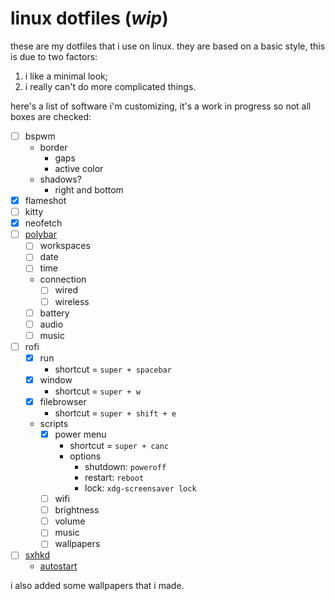 # **linux dotfiles** (_wip_)

these are my dotfiles that i use on linux. they are based on a basic style, this is due to two factors:
1. i like a minimal look;
1. i really can't do more complicated things.

here's a list of software i'm customizing, it's a work in progress so not all boxes are checked:
+ [ ] bspwm
    + border
        + gaps
        + active color
    + shadows?
        + right and bottom
+ [x] flameshot
+ [ ] kitty
+ [x] neofetch
+ [ ] [polybar](https://www.youtube.com/watch?v=tOBDUBEMAKM)
    + [ ] workspaces
    + [ ] date
    + [ ] time
    + connection
        + [ ] wired
        + [ ] wireless
    + [ ] battery
    + [ ] audio
    + [ ] music
+ [ ] rofi
    + [x] run
        + shortcut = `super + spacebar`
    + [x] window
        + shortcut = `super + w`
    + [x] filebrowser
        + shortcut = `super + shift + e`
    + scripts
        + [x] power menu
            + shortcut = `super + canc`
            + options
                + shutdown: `poweroff`
                + restart: `reboot`
                + lock: `xdg-screensaver lock`
        + [ ] wifi
        + [ ] brightness
        + [ ] volume
        + [ ] music
        + [ ] wallpapers
+ [ ] [sxhkd](https://my-take-on.tech/2020/07/03/some-tricks-for-sxhkd-and-bspwm/)
    + [autostart](https://wiki.archlinux.org/title/Sxhkd)

i also added some wallpapers that i made.